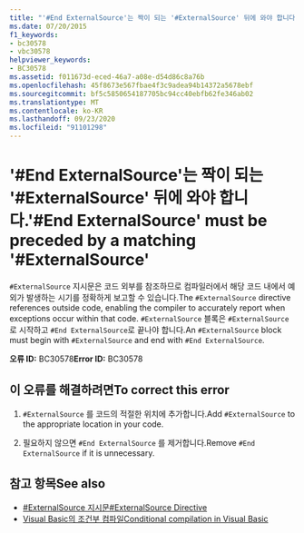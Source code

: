 ```yaml
---
title: "'#End ExternalSource'는 짝이 되는 '#ExternalSource' 뒤에 와야 합니다."
ms.date: 07/20/2015
f1_keywords:
- bc30578
- vbc30578
helpviewer_keywords:
- BC30578
ms.assetid: f011673d-eced-46a7-a08e-d54d86c8a76b
ms.openlocfilehash: 45f8673e567fbae4f3c9adea94b14372a5678ebf
ms.sourcegitcommit: bf5c5850654187705bc94cc40ebfb62fe346ab02
ms.translationtype: MT
ms.contentlocale: ko-KR
ms.lasthandoff: 09/23/2020
ms.locfileid: "91101298"
---
```

# <a name="end-externalsource-must-be-preceded-by-a-matching-externalsource"></a><span data-ttu-id="21e56-102">'#End ExternalSource'는 짝이 되는 '#ExternalSource' 뒤에 와야 합니다.</span><span class="sxs-lookup"><span data-stu-id="21e56-102">'#End ExternalSource' must be preceded by a matching '#ExternalSource'</span></span>

<span data-ttu-id="21e56-103">`#ExternalSource` 지시문은 코드 외부를 참조하므로 컴파일러에서 해당 코드 내에서 예외가 발생하는 시기를 정확하게 보고할 수 있습니다.</span><span class="sxs-lookup"><span data-stu-id="21e56-103">The `#ExternalSource` directive references outside code, enabling the compiler to accurately report when exceptions occur within that code.</span></span> <span data-ttu-id="21e56-104">`#ExternalSource` 블록은 `#ExternalSource` 로 시작하고 `#End ExternalSource`로 끝나야 합니다.</span><span class="sxs-lookup"><span data-stu-id="21e56-104">An `#ExternalSource` block must begin with `#ExternalSource` and end with `#End ExternalSource`.</span></span>  
  
 <span data-ttu-id="21e56-105">**오류 ID:** BC30578</span><span class="sxs-lookup"><span data-stu-id="21e56-105">**Error ID:** BC30578</span></span>  
  
## <a name="to-correct-this-error"></a><span data-ttu-id="21e56-106">이 오류를 해결하려면</span><span class="sxs-lookup"><span data-stu-id="21e56-106">To correct this error</span></span>  
  
1. <span data-ttu-id="21e56-107">`#ExternalSource` 를 코드의 적절한 위치에 추가합니다.</span><span class="sxs-lookup"><span data-stu-id="21e56-107">Add `#ExternalSource` to the appropriate location in your code.</span></span>  
  
2. <span data-ttu-id="21e56-108">필요하지 않으면 `#End ExternalSource` 를 제거합니다.</span><span class="sxs-lookup"><span data-stu-id="21e56-108">Remove `#End ExternalSource` if it is unnecessary.</span></span>  
  
## <a name="see-also"></a><span data-ttu-id="21e56-109">참고 항목</span><span class="sxs-lookup"><span data-stu-id="21e56-109">See also</span></span>

- [<span data-ttu-id="21e56-110">#ExternalSource 지시문</span><span class="sxs-lookup"><span data-stu-id="21e56-110">#ExternalSource Directive</span></span>](../language-reference/directives/externalsource-directive.md)
- [<span data-ttu-id="21e56-111">Visual Basic의 조건부 컴파일</span><span class="sxs-lookup"><span data-stu-id="21e56-111">Conditional compilation in Visual Basic</span></span>](../programming-guide/program-structure/conditional-compilation.md)
